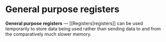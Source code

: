 # General purpose registers
**General purpose registers** — [[Registers|registers]] can be used temporarily
to store data being used rather than sending data to and from the comparatively
much slower memory.
